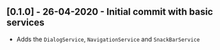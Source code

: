 ## [0.1.0] - 26-04-2020 - Initial commit with basic services

* Adds the `DialogService`, `NavigationService` and `SnackBarService`
